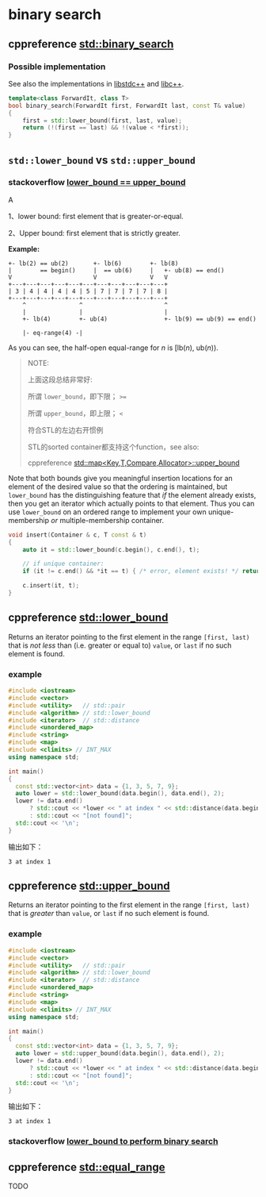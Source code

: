 # binary search



## cppreference [std::binary_search](https://en.cppreference.com/w/cpp/algorithm/binary_search)



### Possible implementation

See also the implementations in [libstdc++](https://github.com/gcc-mirror/gcc/blob/d9375e490072d1aae73a93949aa158fcd2a27018/libstdc%2B%2B-v3/include/bits/stl_algo.h#L2236) and [libc++](https://github.com/llvm-mirror/libcxx/blob/a12cb9d211019d99b5875b6d8034617cbc24c2cc/include/algorithm#L4320).

```C++
template<class ForwardIt, class T>
bool binary_search(ForwardIt first, ForwardIt last, const T& value)
{
    first = std::lower_bound(first, last, value);
    return (!(first == last) && !(value < *first));
}
```

## `std::lower_bound` vs `std::upper_bound`

### stackoverflow [lower_bound == upper_bound](https://stackoverflow.com/questions/12158948/lower-bound-upper-bound)

A

1、lower bound: first element that is greater-or-equal.

2、Upper bound: first element that is strictly greater.

**Example:**

```
+- lb(2) == ub(2)       +- lb(6)        +- lb(8)
|        == begin()     |  == ub(6)     |   +- ub(8) == end()
V                       V               V   V
+---+---+---+---+---+---+---+---+---+---+---+
| 3 | 4 | 4 | 4 | 4 | 5 | 7 | 7 | 7 | 7 | 8 |
+---+---+---+---+---+---+---+---+---+---+---+
    ^               ^                       ^
    |               |                       |
    +- lb(4)        +- ub(4)                +- lb(9) == ub(9) == end()

    |- eq-range(4) -|
```

As you can see, the half-open equal-range for *n* is [lb(*n*), ub(*n*)).

> NOTE: 
>
> 上面这段总结非常好: 
>
> 所谓 `lower_bound`，即下限； `>=`
>
> 所谓 `upper_bound`，即上限； `<`
>
> 符合STL的左边右开惯例
>
> STL的sorted container都支持这个function，see also:
>
> cppreference [std::map<Key,T,Compare,Allocator>::upper_bound](https://en.cppreference.com/w/cpp/container/map/upper_bound)

Note that both bounds give you meaningful insertion locations for an element of the desired value so that the ordering is maintained, but `lower_bound` has the distinguishing feature that *if* the element already exists, then you get an iterator which actually points to that element. Thus you can use `lower_bound` on an ordered range to implement your own unique-membership *or* multiple-membership container.

```c++
void insert(Container & c, T const & t)
{
    auto it = std::lower_bound(c.begin(), c.end(), t);

    // if unique container:
    if (it != c.end() && *it == t) { /* error, element exists! */ return; }

    c.insert(it, t);
}
```



## cppreference [std::lower_bound](https://en.cppreference.com/w/cpp/algorithm/lower_bound)

Returns an iterator pointing to the first element in the range `[first, last)` that is *not less* than (i.e. greater or equal to) `value`, or `last` if no such element is found.

### example

```c++
#include <iostream>
#include <vector>
#include <utility>   // std::pair
#include <algorithm> // std::lower_bound
#include <iterator>  // std::distance
#include <unordered_map>
#include <string>
#include <map>
#include <climits> // INT_MAX
using namespace std;

int main()
{
  const std::vector<int> data = {1, 3, 5, 7, 9};
  auto lower = std::lower_bound(data.begin(), data.end(), 2);
  lower != data.end()
      ? std::cout << *lower << " at index " << std::distance(data.begin(), lower)
      : std::cout << "[not found]";
  std::cout << '\n';
}
```

输出如下：

```
3 at index 1
```



## cppreference [std::upper_bound](https://en.cppreference.com/w/cpp/algorithm/upper_bound)

Returns an iterator pointing to the first element in the range `[first, last)` that is *greater* than `value`, or `last` if no such element is found.

### example

```c++
#include <iostream>
#include <vector>
#include <utility>   // std::pair
#include <algorithm> // std::lower_bound
#include <iterator>  // std::distance
#include <unordered_map>
#include <string>
#include <map>
#include <climits> // INT_MAX
using namespace std;

int main()
{
  const std::vector<int> data = {1, 3, 5, 7, 9};
  auto lower = std::upper_bound(data.begin(), data.end(), 2);
  lower != data.end()
      ? std::cout << *lower << " at index " << std::distance(data.begin(), lower)
      : std::cout << "[not found]";
  std::cout << '\n';
}
```

输出如下：

```
3 at index 1
```



### stackoverflow [lower_bound to perform binary search](https://stackoverflow.com/questions/30352231/lower-bound-to-perform-binary-search)



## cppreference [std::equal_range](https://en.cppreference.com/w/cpp/algorithm/equal_range)

TODO


